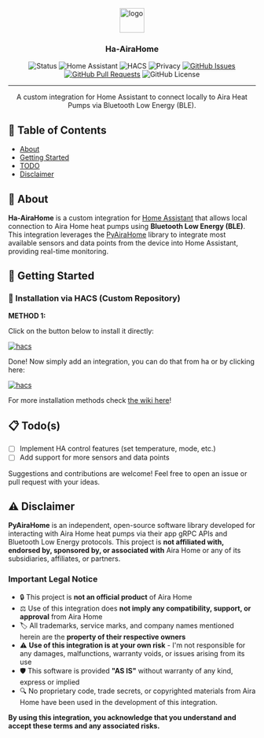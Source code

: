 <div align="center">
  <img src="https://brands.home-assistant.io/airahome/icon.png" height="50px" alt="logo">
</div>

<h3 align="center">Ha-AiraHome</h3>

<div align="center">

  ![Status](https://img.shields.io/badge/status-active-success)
  ![Home Assistant](https://img.shields.io/badge/Home%20Assistant-Custom%20Integration-41BDF5)
  ![HACS](https://img.shields.io/badge/HACS-Custom-blue)
  ![Privacy](https://img.shields.io/badge/data-local_only-important)
  [![GitHub Issues](https://img.shields.io/github/issues/invy55/ha-airahome)](https://github.com/invy55/ha-airahome/issues)
  [![GitHub Pull Requests](https://img.shields.io/github/issues-pr/invy55/ha-airahome)](https://github.com/invy55/ha-airahome/pulls)
  ![GitHub License](https://img.shields.io/github/license/invy55/ha-airahome)
</div>

---

<p align="center"> A custom integration for Home Assistant to connect locally to Aira Heat Pumps via Bluetooth Low Energy (BLE).
    <br> 
</p>

## 📝 Table of Contents
- [About](#about)
- [Getting Started](#getting_started)
- [TODO](#todo)
- [Disclaimer](#disclaimer)

## 🧐 About <a name = "about"></a>
**Ha-AiraHome** is a custom integration for [Home Assistant](https://www.home-assistant.io/) that allows local connection to Aira Home heat pumps using **Bluetooth Low Energy (BLE)**. This integration leverages the [PyAiraHome](https://github.com/invy55/pyairahome) library to integrate most available sensors and data points from the device into Home Assistant, providing real-time monitoring. 

## 🏁 Getting Started <a name = "getting_started"></a>

### 🔵 Installation via HACS (Custom Repository)
**METHOD 1:**

Click on the button below to install it directly:

[![hacs](https://my.home-assistant.io/badges/hacs_repository.svg)](https://my.home-assistant.io/redirect/hacs_repository/?owner=invy55&repository=ha-airahome&category=integration)

Done! Now simply add an integration, you can do that from ha or by clicking here:

[![hacs](https://my.home-assistant.io/badges/config_flow_start.svg)](https://my.home-assistant.io/redirect/config_flow_start/?domain=airahome)

For more installation methods check [the wiki here](https://github.com/Invy55/ha-airahome/wiki/Installation)!

## 📋 Todo(s) <a name = "todo"></a>

- [ ] Implement HA control features (set temperature, mode, etc.)
- [ ] Add support for more sensors and data points

Suggestions and contributions are welcome! Feel free to open an issue or pull request with your ideas.


## ⚠️ Disclaimer <a name = "disclaimer"></a>

**PyAiraHome** is an independent, open-source software library developed for interacting with Aira Home heat pumps via their app gRPC APIs and Bluetooth Low Energy protocols. This project is **not affiliated with, endorsed by, sponsored by, or associated with** Aira Home or any of its subsidiaries, affiliates, or partners.

### Important Legal Notice

- 🔒 This project is **not an official product** of Aira Home
- ⚖️ Use of this integration does **not imply any compatibility, support, or approval** from Aira Home
- 🏷️ All trademarks, service marks, and company names mentioned herein are the **property of their respective owners**
- ⚠️ **Use of this integration is at your own risk** - I'm not responsible for any damages, malfunctions, warranty voids, or issues arising from its use
- 🛡️ This software is provided **"AS IS"** without warranty of any kind, express or implied
- 🔍 No proprietary code, trade secrets, or copyrighted materials from Aira Home have been used in the development of this integration.

**By using this integration, you acknowledge that you understand and accept these terms and any associated risks.**
